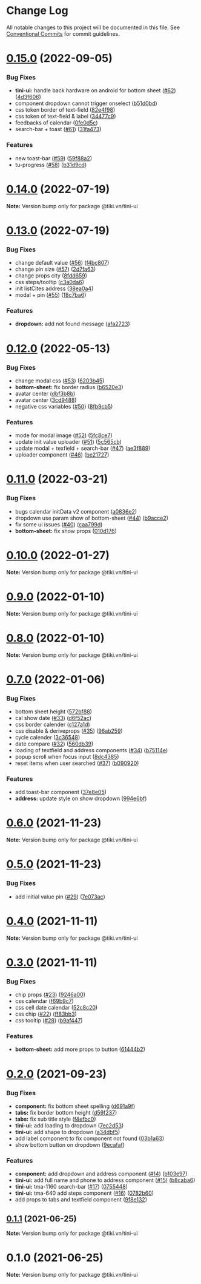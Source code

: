 # Change Log

All notable changes to this project will be documented in this file.
See [Conventional Commits](https://conventionalcommits.org) for commit guidelines.

# [0.15.0](https://github.com/tikivn/tini-ui/compare/@tiki.vn/tini-ui@0.14.0...@tiki.vn/tini-ui@0.15.0) (2022-09-05)


### Bug Fixes

* **tini-ui:** handle back hardware on android for bottom sheet ([#62](https://github.com/tikivn/tini-ui/issues/62)) ([4d3f606](https://github.com/tikivn/tini-ui/commit/4d3f606c04dab73a12e00747c62150171d4b4918))
* component dropdown cannot trigger onselect ([b51d0bd](https://github.com/tikivn/tini-ui/commit/b51d0bdc069c348611888e96f8bc3dba03494152))
* css token border of text-field ([82e4f98](https://github.com/tikivn/tini-ui/commit/82e4f987dbfe1da312ccd108acd05616175d7da5))
* css token of text-field & label ([34477c9](https://github.com/tikivn/tini-ui/commit/34477c94f2ab036415ed460f0047c88f0ca19725))
* feedbacks of calendar ([0fe0d5c](https://github.com/tikivn/tini-ui/commit/0fe0d5cd469faa677b33626ba3fdff4205b5d0a4))
* search-bar + toast ([#61](https://github.com/tikivn/tini-ui/issues/61)) ([31fa473](https://github.com/tikivn/tini-ui/commit/31fa4733e4680f0f7817c4292da911da7368d6cf))


### Features

* new toast-bar ([#59](https://github.com/tikivn/tini-ui/issues/59)) ([59f88a2](https://github.com/tikivn/tini-ui/commit/59f88a273842789cc732aaab92481ba60ca13bf2))
* tu-progress ([#58](https://github.com/tikivn/tini-ui/issues/58)) ([b31d9cd](https://github.com/tikivn/tini-ui/commit/b31d9cdc3e9e21ef9c861b9397977bd6d6c496ca))





# [0.14.0](https://github.com/tikivn/tiny-ui/compare/@tiki.vn/tini-ui@0.13.0...@tiki.vn/tini-ui@0.14.0) (2022-07-19)

**Note:** Version bump only for package @tiki.vn/tini-ui





# [0.13.0](https://github.com/tikivn/tiny-ui/compare/@tiki.vn/tini-ui@0.12.0...@tiki.vn/tini-ui@0.13.0) (2022-07-19)


### Bug Fixes

* change default value ([#56](https://github.com/tikivn/tiny-ui/issues/56)) ([f4bc807](https://github.com/tikivn/tiny-ui/commit/f4bc8076389acce3d86336b02069f0241649b7ee))
* change pin size ([#57](https://github.com/tikivn/tiny-ui/issues/57)) ([2d7fa63](https://github.com/tikivn/tiny-ui/commit/2d7fa632262eb7284ef1bad9737c4cabe79f0c1f))
* change props city ([8fdd659](https://github.com/tikivn/tiny-ui/commit/8fdd6597d64d1b96787f1f2455ddd825f2c57108))
* css steps/tooltip ([c3a0da6](https://github.com/tikivn/tiny-ui/commit/c3a0da62c6ba4d716fcb22201ed529f4849a0bb0))
* init listCites address ([38ea0a4](https://github.com/tikivn/tiny-ui/commit/38ea0a486f23d9e0da30bf98a852607ee09f973c))
* modal + pin ([#55](https://github.com/tikivn/tiny-ui/issues/55)) ([18c7ba6](https://github.com/tikivn/tiny-ui/commit/18c7ba6cd896b1013b3449e7c5a1030bea59ae44))


### Features

* **dropdown:** add not found message ([afa2723](https://github.com/tikivn/tiny-ui/commit/afa2723cbecddb0bdf51d01480c37a2e90d1bc23))





# [0.12.0](https://github.com/tikivn/tiny-ui/compare/@tiki.vn/tini-ui@0.11.0...@tiki.vn/tini-ui@0.12.0) (2022-05-13)


### Bug Fixes

* change modal css ([#53](https://github.com/tikivn/tiny-ui/issues/53)) ([6203b45](https://github.com/tikivn/tiny-ui/commit/6203b458c76c0f61e804068453f5ad271f5a77e5))
* **bottom-sheet:** fix border radius ([b6520e3](https://github.com/tikivn/tiny-ui/commit/b6520e3060a2df3a247a31f6e3f408f79e6920cc))
* avatar center ([dbf3b8b](https://github.com/tikivn/tiny-ui/commit/dbf3b8b3aba646092a53253143865429b9288663))
* avatar center ([3cd9488](https://github.com/tikivn/tiny-ui/commit/3cd94883a69ca0649e4d55a046ce3bab9bacacd6))
* negative css variables ([#50](https://github.com/tikivn/tiny-ui/issues/50)) ([8fb9cb5](https://github.com/tikivn/tiny-ui/commit/8fb9cb57646e514d78eca9b36cc7e534d87d67c1))


### Features

* mode for modal image ([#52](https://github.com/tikivn/tiny-ui/issues/52)) ([5fc8ce7](https://github.com/tikivn/tiny-ui/commit/5fc8ce75de37e069f0d4e69572c03ce5e3967dbf))
* update init value uploader ([#51](https://github.com/tikivn/tiny-ui/issues/51)) ([5c565cb](https://github.com/tikivn/tiny-ui/commit/5c565cbf190d33970e3e3bb07fee479135598161))
* update modal + texfield + search-bar ([#47](https://github.com/tikivn/tiny-ui/issues/47)) ([ae3f889](https://github.com/tikivn/tiny-ui/commit/ae3f889ad2c424ab8e692fccc183c96a0c86d9f3))
* uploader component ([#46](https://github.com/tikivn/tiny-ui/issues/46)) ([be21727](https://github.com/tikivn/tiny-ui/commit/be21727192e5940709643d3d48b465f16a8877bd))





# [0.11.0](https://github.com/tikivn/tiny-ui/compare/@tiki.vn/tini-ui@0.10.0...@tiki.vn/tini-ui@0.11.0) (2022-03-21)


### Bug Fixes

* bugs calendar initData v2 component ([a0836e2](https://github.com/tikivn/tiny-ui/commit/a0836e2c089b9a86e4802c38aface983a001e4ae))
* dropdown use param show of bottom-sheet ([#44](https://github.com/tikivn/tiny-ui/issues/44)) ([b9acce2](https://github.com/tikivn/tiny-ui/commit/b9acce2d29bc964eb9131100361e4dab412d5f8b))
* fix some ui issues ([#40](https://github.com/tikivn/tiny-ui/issues/40)) ([caa799d](https://github.com/tikivn/tiny-ui/commit/caa799d025169f75e618cc1cadb3d206e81d94db))
* **bottom-sheet:** fix show props ([010d176](https://github.com/tikivn/tiny-ui/commit/010d17672e0aa66fcf134f21b8fd1f56d7a7a54f))





# [0.10.0](https://github.com/tikivn/tiny-ui/compare/@tiki.vn/tini-ui@0.9.0...@tiki.vn/tini-ui@0.10.0) (2022-01-27)

**Note:** Version bump only for package @tiki.vn/tini-ui





# [0.9.0](https://github.com/tikivn/tiny-ui/compare/@tiki.vn/tini-ui@0.8.0...@tiki.vn/tini-ui@0.9.0) (2022-01-10)

**Note:** Version bump only for package @tiki.vn/tini-ui





# [0.8.0](https://github.com/tikivn/tiny-ui/compare/@tiki.vn/tini-ui@0.7.0...@tiki.vn/tini-ui@0.8.0) (2022-01-10)

**Note:** Version bump only for package @tiki.vn/tini-ui





# [0.7.0](https://github.com/tikivn/tiny-ui/compare/@tiki.vn/tini-ui@0.6.0...@tiki.vn/tini-ui@0.7.0) (2022-01-06)


### Bug Fixes

* bottom sheet height ([572bf88](https://github.com/tikivn/tiny-ui/commit/572bf88576b1a3c50992cf66fc86799657c12c98))
* cal show date ([#33](https://github.com/tikivn/tiny-ui/issues/33)) ([d6f52ac](https://github.com/tikivn/tiny-ui/commit/d6f52ac6e808d6c297ff40c7bea482542c72de00))
* css border calender ([c127a1d](https://github.com/tikivn/tiny-ui/commit/c127a1d6c30cd5636bc7e50f2c0b021ece15728c))
* css disable & deriveprops ([#35](https://github.com/tikivn/tiny-ui/issues/35)) ([96ab259](https://github.com/tikivn/tiny-ui/commit/96ab259c5b428c5bd81907d4f447faeb2af7a3f3))
* cycle calender ([3c36548](https://github.com/tikivn/tiny-ui/commit/3c36548b5dec681375661379dfe868336bf17308))
* date compare ([#32](https://github.com/tikivn/tiny-ui/issues/32)) ([560db39](https://github.com/tikivn/tiny-ui/commit/560db3996b9aa9121b85c5de445b602337b40a34))
* loading of textfield and address components ([#34](https://github.com/tikivn/tiny-ui/issues/34)) ([b75114e](https://github.com/tikivn/tiny-ui/commit/b75114e855516718abf1ac1710cf5a3662f3792b))
* popup scroll when focus input ([8dc4385](https://github.com/tikivn/tiny-ui/commit/8dc4385b5d01b2f86f9096c85dd619750329d6f4))
* reset items when user searched ([#37](https://github.com/tikivn/tiny-ui/issues/37)) ([b090920](https://github.com/tikivn/tiny-ui/commit/b09092045ed1edcdaf7e9244863e5fae627a4f32))


### Features

* add toast-bar component ([37e8e05](https://github.com/tikivn/tiny-ui/commit/37e8e053163df73aa6fd73d741dbc724077bcc58))
* **address:** update style on show dropdown ([994e6bf](https://github.com/tikivn/tiny-ui/commit/994e6bf07622deb00ec4323ecd41339321032d2c))





# [0.6.0](https://github.com/tikivn/tiny-ui/compare/@tiki.vn/tini-ui@0.5.0...@tiki.vn/tini-ui@0.6.0) (2021-11-23)

**Note:** Version bump only for package @tiki.vn/tini-ui





# [0.5.0](https://github.com/tikivn/tiny-ui/compare/@tiki.vn/tini-ui@0.4.0...@tiki.vn/tini-ui@0.5.0) (2021-11-23)


### Bug Fixes

* add initial value pin ([#29](https://github.com/tikivn/tiny-ui/issues/29)) ([7e073ac](https://github.com/tikivn/tiny-ui/commit/7e073ac0a60dfb639d06791f42275fbeabc6b549))





# [0.4.0](https://github.com/tikivn/tiny-ui/compare/@tiki.vn/tini-ui@0.3.0...@tiki.vn/tini-ui@0.4.0) (2021-11-11)

**Note:** Version bump only for package @tiki.vn/tini-ui





# [0.3.0](https://github.com/tikivn/tiny-ui/compare/@tiki.vn/tini-ui@0.2.0...@tiki.vn/tini-ui@0.3.0) (2021-11-11)


### Bug Fixes

* chip props ([#23](https://github.com/tikivn/tiny-ui/issues/23)) ([9246a00](https://github.com/tikivn/tiny-ui/commit/9246a00cb03260caef27d9ffa53d051c2e1774f7))
* css calendar ([f69b9c7](https://github.com/tikivn/tiny-ui/commit/f69b9c7f393b59456b77819698988b091020f2aa))
* css cell date calendar ([52c8c20](https://github.com/tikivn/tiny-ui/commit/52c8c207c25f97f0d08eeb7d7005c410bbb1f666))
* css chip ([#22](https://github.com/tikivn/tiny-ui/issues/22)) ([ff83bb3](https://github.com/tikivn/tiny-ui/commit/ff83bb3a3a746312d0958f8d1bdad4a44562ca92))
* css tooltip ([#28](https://github.com/tikivn/tiny-ui/issues/28)) ([b9af447](https://github.com/tikivn/tiny-ui/commit/b9af44797f80040161fd249dfead51fed5c612d4))


### Features

* **bottom-sheet:** add more props to button ([61444b2](https://github.com/tikivn/tiny-ui/commit/61444b2bcaf9c70aecf07b8dcc53bab8cbe06e75))





# [0.2.0](https://github.com/tikivn/tini-ui/compare/@tiki.vn/tini-ui@0.1.1...@tiki.vn/tini-ui@0.2.0) (2021-09-23)


### Bug Fixes

* **component:** fix bottom sheet spelling ([d691a9f](https://github.com/tikivn/tini-ui/commit/d691a9f6b1d6e6c5600aba40477bc9340d7e682e))
* **tabs:** fix border bottom height ([d59f237](https://github.com/tikivn/tini-ui/commit/d59f237f067451f29210bd920065da3c8dd32d34))
* **tabs:** fix sub title style ([f4efbc0](https://github.com/tikivn/tini-ui/commit/f4efbc0bc5b84b401684807e056350f73fa825d4))
* **tini-ui:** add loading to dropdown ([7ec2d53](https://github.com/tikivn/tini-ui/commit/7ec2d53e603fdb5d767366b4029508244cf880d1))
* **tini-ui:** add shape to dropdown ([a34dbf5](https://github.com/tikivn/tini-ui/commit/a34dbf55ee672b584bdf42f4773aac6fc53a1f88))
* add label component to fix component not found ([03b1a63](https://github.com/tikivn/tini-ui/commit/03b1a637fca8d7b5b457a675f51207a3fd1b4750))
* show bottom button on dropdown ([9ecafaf](https://github.com/tikivn/tini-ui/commit/9ecafaf26111fe5d6c572cefd91ce509c5d734a7))


### Features

* **component:** add dropdown and address component ([#14](https://github.com/tikivn/tini-ui/issues/14)) ([b103e97](https://github.com/tikivn/tini-ui/commit/b103e971c4436402c80d8374db9a89bf583e169b))
* **tini-ui:** add full name and phone to address component ([#15](https://github.com/tikivn/tini-ui/issues/15)) ([b8caba6](https://github.com/tikivn/tini-ui/commit/b8caba65f44f1347b278b9d2c7a74b653d14d6a0))
* **tini-ui:** tma-1160 search-bar ([#17](https://github.com/tikivn/tini-ui/issues/17)) ([0755448](https://github.com/tikivn/tini-ui/commit/0755448ce3c68f33af63942b1440d373564bbfdf))
* **tini-ui:** tma-640 add steps component ([#16](https://github.com/tikivn/tini-ui/issues/16)) ([0782b60](https://github.com/tikivn/tini-ui/commit/0782b60cedb4b182e829a67819db9333e2a3b928))
* add props to tabs and textfield component ([9f8e132](https://github.com/tikivn/tini-ui/commit/9f8e13268031f149420dc005e749fdc8351aa0a9))





## [0.1.1](https://github.com/tikivn/tini-ui/compare/@tiki.vn/tini-ui@0.1.0...@tiki.vn/tini-ui@0.1.1) (2021-06-25)

**Note:** Version bump only for package @tiki.vn/tini-ui





# 0.1.0 (2021-06-25)

**Note:** Version bump only for package @tiki.vn/tini-ui
